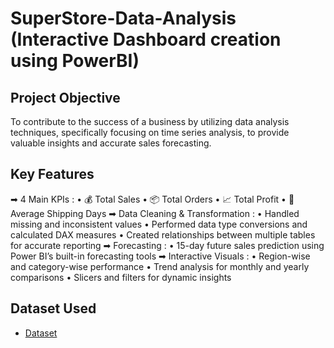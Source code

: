 # SuperStore-Data-Analysis (Interactive Dashboard creation using PowerBI)
## Project Objective 
To contribute to the success of a business by utilizing data analysis techniques, specifically focusing on time series analysis, to provide valuable insights and accurate sales forecasting.
## Key Features
➡ 4 Main KPIs :
• 💰 Total Sales
• 📦 Total Orders
• 📈 Total Profit
• 🚚 Average Shipping Days
➡ Data Cleaning & Transformation :
• Handled missing and inconsistent values
• Performed data type conversions and calculated DAX measures
• Created relationships between multiple tables for accurate reporting
➡ Forecasting :
• 15-day future sales prediction using Power BI’s built-in forecasting tools
➡ Interactive Visuals :
• Region-wise and category-wise performance
• Trend analysis for monthly and yearly comparisons
• Slicers and filters for dynamic insights
## Dataset Used
- <a href="https://github.com/Sriansh158/SuperStore_Sales_Dashboard/blob/main/SuperStore%20Sales%20DataSet.xlsx">Dataset</a>
